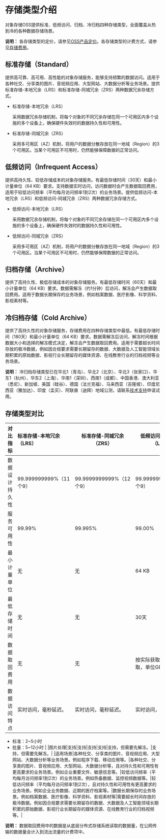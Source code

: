 # 存储类型介绍

对象存储OSS提供标准、低频访问、归档、冷归档四种存储类型，全面覆盖从热到冷的各种数据存储场景。

**说明：** 各存储类型的定价，请参见[OSS产品定价](https://www.aliyun.com/price/product?spm=a2c4g.11186623.2.8.APuYTI#/oss/detail)。各存储类型的计费方式，请参见[存储费用](/cn.zh-CN/计量计费/计量项和计费项/存储费用.md)。

## 标准存储（Standard）

提供高可靠、高可用、高性能的对象存储服务，能够支持频繁的数据访问。适用于各种社交、分享类的图片、音视频应用、大型网站、大数据分析等业务场景。提供标准存储-本地冗余（LRS）和标准存储-同城冗余（ZRS）两种数据冗余存储方式。

-   标准存储-本地冗余（LRS）

    采用数据冗余存储机制，将每个对象的不同冗余存储在同一个可用区内多个设施的多个设备上，确保硬件失效时的数据持久性和可用性。

-   标准存储-同城冗余（ZRS）

    采用多可用区（AZ）机制，将用户的数据分散存放在同一地域（Region）的3个可用区。当某个可用区不可用时，仍然能够保障数据的正常访问。


## 低频访问（Infrequent Access）

提供高持久性、较低存储成本的对象存储服务。有最低存储时间（30天）和最小计量单位（64 KB）要求。支持数据实时访问，访问数据时会产生数据取回费用，适用于较低访问频率（平均每月访问频率1到2次）的业务场景。提供低频访问-本地冗余（LRS）和低频访问-同城冗余（ZRS）两种数据冗余存储方式。

-   低频访问-本地冗余（LRS）

    采用数据冗余存储机制，将每个对象的不同冗余存储在同一个可用区内多个设施的多个设备上，确保硬件失效时的数据持久性和可用性。

-   低频访问-同城冗余（ZRS）

    采用多可用区（AZ）机制，将用户的数据分散存放在同一地域（Region）的3个可用区。当某个可用区不可用时，仍然能够保障数据的正常访问。


## 归档存储（Archive）

提供了高持久性、极低存储成本的对象存储服务。有最低存储时间（60天）和最小计量单位（64 KB）要求。数据需解冻（约1分钟）后访问，解冻会产生数据取回费用。适用于数据长期保存的业务场景，例如档案数据、医疗影像、科学资料、影视素材等。

## 冷归档存储（Cold Archive）

提供了高持久性的对象存储服务，存储费用在四种存储类型中最低。有最低存储时间（180天）和最小计量单位（64 KB）要求。数据需解冻后访问，解冻时间根据数据大小和选择的解冻模式决定，解冻会产生数据取回费用。适用于需要超长时间存放的极冷数据，例如因合规要求需要长期留存的数据、大数据及人工智能领域长期积累的原始数据、影视行业长期留存的媒体资源、在线教育行业的归档视频等业务场景。

**说明：** 冷归档存储类型已在华北1（青岛）、华北2（北京）、华北3（张家口）、华东1（杭州）、华东2（上海）、华南1（深圳）、西南1（成都）、中国香港、澳大利亚（悉尼）、新加坡、美国（硅谷）、德国（法兰克福）、马来西亚（吉隆坡）、印度尼西亚（雅加达）、印度（孟买）、阿联酋（迪拜）地域公测，请联系[技术支持](https://selfservice.console.aliyun.com/ticket/createIndex)申请试用。

## 存储类型对比

|对比指标|标准存储-本地冗余（LRS）|标准存储-同城冗余（ZRS）|低频访问-本地冗余（LRS）|低频访问-同城冗余（ZRS）|归档存储类型|冷归档存储类型|
|:---|:-------------|--------------|--------------|:-------------|:-----|-------|
|数据设计持久性|99.999999999%（11个9）|99.9999999999%（12个9）|99.999999999%（11个9）|99.9999999999%（12个9）|99.999999999%（11个9）|99.999999999%（11个9）|
|服务可用性|99.99%|99.995%|99.00%|99.50%|99.00%（数据解冻之后）|99.00%（数据解冻之后）|
|最小计量单位|无|无|64 KB|64 KB|64 KB|64 KB|
|最低存储时间|无|无|30天|30天|60天|180天|
|数据取回费用|无|无|按实际获取的数据量收取，单位GB。|按实际获取的数据量收取，单位GB。|按实际解冻的数据量收取，单位GB。|按实际解冻时选择的数据取回能力及数据大小收取，单位GB。|
|数据访问特点|实时访问，毫秒延迟。|实时访问，毫秒延迟。|实时访问，毫秒延迟。|实时访问，毫秒延迟。|数据需要先解冻，解冻完成后才能读取。解冻时间需要1分钟。|数据需要先解冻，解冻完成后才能读取。不同优先级的首字节取回能力如下： -   高优先级：1小时以内
-   标准：2~5小时
-   批量：5~12小时 |
|图片处理|支持|支持|支持|支持|支持，但需要先解冻。|支持，但需要先解冻。|
|适用场景|各种社交、分享类的图片、音视频应用、大型网站、大数据分析等业务场景。例如程序下载、移动应用等。|各种社交、分享类的图片、音视频应用、大型网站、大数据分析等，且对持久性和可用性有更高要求的业务场景。例如企业重要文件、敏感信息等。|较低访问频率（平均每月访问频率1到2次）的业务场景。例如热备数据、监控视频数据等。|较低访问频率（平均每月访问频率1到2次），且对持久性和可用性有更高要求的业务场景。例如企业业务数据、近期的医疗档案等。|数据长期保存的业务场景。例如档案数据、医疗影像、科学资料、影视素材等|需要超长时间存放的极冷数据。例如因合规要求需要长期留存的数据、大数据及人工智能领域长期积累的原始数据、影视行业长期留存的媒体资源、在线教育行业的归档视频等。|

**说明：** 数据取回费用中的数据是从底层分布式存储系统读取的数据量，在公网传输的数据量会计入到流出流量的计费项中。

